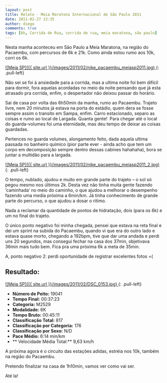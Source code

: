 ```yaml
---
layout: post
title: Relato - Meia Maratona Internacional de São Paulo 2011
date: 2011-02-27 13:35
author: diego
comments: true
tags: [6k, Corrida de Rua, corrida de rua, meia maratona, são paulo]
---
```

Nesta manha aconteceu em São Paulo a Meia Maratona, na região do Pacaembu, com percursos de 6k e 21k. Como ainda estou rumo aos 10k, corri os 6k.

<a href="/images/2011/02/nike_pacaembu_meiasp2011.jpg">
![Meia SP]({{ site.url }}/images/2011/02/nike_pacaembu_meiasp2011.jpg)
</a>
{: .pull-left}

Não sei se foi à ansiedade para a corrida, mas a ultima noite foi bem difícil para dormir, fora aquelas acordadas no meio da noite pensando que já esta atrasado pra corrida, enfim, o despertador não deixou passar do horário.

Sai de casa por volta das 6h50min da manha, rumo ao Pacaembu. Trajeto livre, nem 20 minutos já estava na porta do estádio, quem dera se fosse sempre assim o transito em Sampa, enfim. Carro estacionado, separo as coisas e rumo ao local de Largada. Quanta gente!  Para chegar até o local do guarda-volumes foi uma eternidade, mas deu tempo de deixar as coisas guardadas.

Pertences no guarda volumes, alongamento feito, dada aquela ultima passada no banheiro químico (pior parte ever - ainda acho que tem um corpo em decomposição sempre dentro dessas cabines hahahaha), bora se juntar a multidão para a largada.

<a href="/images/2011/02/nike_pacaembu_meiasp2011_2.jpg">
![Meia SP]({{ site.url }}/images/2011/02/nike_pacaembu_meiasp2011_2.jpg)
</a>
{: .pull-left}

O tempo, nublado, ajudou e muito em grande parte do trajeto – o sol só pegou mesmo nos últimos 2k. Desta vez não tinha muita gente fazendo ‘caminhada’ no meio do caminho, o que ajudou a melhorar o desempenho fazendo uma media próxima a 6min/km. Já tinha conhecimento de grande parte do percurso, o que ajudou a dosar o rítimo.

Nada a reclamar da quantidade de pontos de hidratação, dois (para os 6k) e um no final do trajeto.

O único ponto negativo foi minha chegada, pensei que estava na reta final e dei um sprint na subida do Pacaembu, quando vi que era do outro lado e estava quase morto, chegando a 192bpm, tive que dar uma andada e perdi uns 20 segundos, mas consegui fechar na casa dos 37min, objetivava 36min mais tudo bem. Fica pra uma próxima 6k a meta de 35min.

A, ponto negativo 2: perdi oportunidade de registrar excelentes fotos =(

## Resultado:

<a href="/images/2011/02/DSC_0153_big.jpg">
![Meia SP]({{ site.url }}/images/2011/02/DSC_0153.jpg)
</a>
{: .pull-left}

* **Número de Peito:** 19041
* **Tempo Final:** 00:37:23
* **Categoria:** M2529
* **Modalidade:** 6K
* **Tempo Bruto:** 00:45:11
* **Classificação Total:** 817
* **Classificação por Categoria:** 176
* **Classificação por Sexo:** N/D
* **Pace Médio:** 6:14 min/km
* ** Velocidade Média Total:** 9,63 km/h

A próxima agora é o circuito das estações adidas, estréia nos 10k, também na região do Pacaembu.

Pretendo finalizar na casa de 1h10min, vamos ver como vai ser.

Até la!
